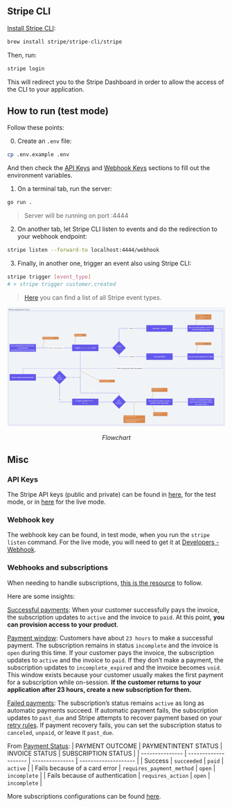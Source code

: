 ## Stripe CLI

[Install Stripe CLI](https://stripe.com/docs/stripe-cli#install):

```sh
brew install stripe/stripe-cli/stripe
```

Then, run:

```sh
stripe login
```

This will redirect you to the Stripe Dashboard in order to allow the access of the CLI to your application.

## How to run (test mode)

Follow these points:

0) Create an `.env` file:

```sh
cp .env.example .env
```

And then check the [API Keys](#api-keys) and [Webhook Keys](#webhook-key) sections to fill out the environment variables.

1) On a terminal tab, run the server:

```sh
go run .
```

> Server will be running on port :4444

2) On another tab, let Stripe CLI listen to events and do the redirection to your webhook endpoint:

```sh
stripe listen --forward-to localhost:4444/webhook
```

3) Finally, in another one, trigger an event also using Stripe CLI:

```sh
stripe trigger [event_type]
# > stripe trigger customer.created
```

> [Here](https://stripe.com/docs/api/events/types) you can find a list of all Stripe event types.


![alt text](img/flowchart.png)
<p align="center"><i>Flowchart</i></p>

## Misc

### API Keys

The Stripe API keys (public and private) can be found in [here](https://dashboard.stripe.com/test/apikeys), for the test mode, or in [here](https://dashboard.stripe.com/apikeys) for the live mode.

### Webhook key

The webhook key can be found, in test mode, when you run the `stripe listen` command.
For the live mode, you will need to get it at [Developers - Webhook](https://dashboard.stripe.com/test/webhooks).

### Webhooks and subscriptions

When needing to handle subscriptions, [this is the resource](https://stripe.com/docs/billing/subscriptions/webhooks) to follow.

Here are some insights:

[Successful payments](https://stripe.com/docs/billing/subscriptions/overview#successful-payments):
When your customer successfully pays the invoice, the subscription updates to `active` and the invoice to `paid`. At this point, **you can provision access to your product**.

[Payment window](https://stripe.com/docs/billing/subscriptions/overview#payment-window):
Customers have about `23 hours` to make a successful payment. The subscription remains in status `incomplete` and the invoice is `open` during this time. If your customer pays the invoice, the subscription updates to `active` and the invoice to `paid`. If they don’t make a payment, the subscription updates to `incomplete_expired` and the invoice becomes `void`.
This window exists because your customer usually makes the first payment for a subscription while on-session. **If the customer returns to your application after 23 hours, create a new subscription for them.**

[Failed payments](https://stripe.com/docs/billing/subscriptions/overview#failed-payments):
The subscription’s status remains `active` as long as automatic payments succeed. If automatic payment fails, the subscription updates to `past_due` and Stripe attempts to recover payment based on your [retry rules](https://dashboard.stripe.com/settings/billing/automatic). If payment recovery fails, you can set the subscription status to `canceled`, `unpaid`, or leave it `past_due`.

From [Payment Status](https://stripe.com/docs/billing/subscriptions/overview#payment-status):
| PAYMENT OUTCOME | PAYMENTINTENT STATUS | INVOICE STATUS | SUBSCRIPTION STATUS |
| --------------- | -------------------- | --------------- | -------------------- |
|     Success     |     `succeeded`        |    `paid`        |     `active`    |
| Fails because of a card error | `requires_payment_method` | `open` |  `incomplete`  |
| Fails because of authentication |  `requires_action` |  `open` | `incomplete` |

More subscriptions configurations can be found [here](https://dashboard.stripe.com/settings/billing/automatic).

